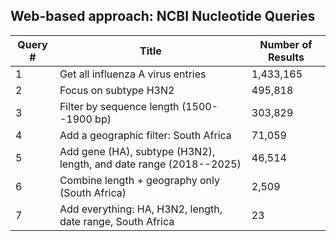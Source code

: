 **Web-based approach: NCBI Nucleotide Queries**
-----------------------------------------

| Query # | Title | Number of Results |
| --- | --- | --- |
| 1 | Get all influenza A virus entries | 1,433,165 |
| 2 | Focus on subtype H3N2 | 495,818 |
| 3 | Filter by sequence length (1500--1900 bp) | 303,829 |
| 4 | Add a geographic filter: South Africa | 71,059 |
| 5 | Add gene (HA), subtype (H3N2), length, and date range (2018--2025) | 46,514 |
| 6 | Combine length + geography only (South Africa) | 2,509 |
| 7 | Add everything: HA, H3N2, length, date range, South Africa | 23 |
